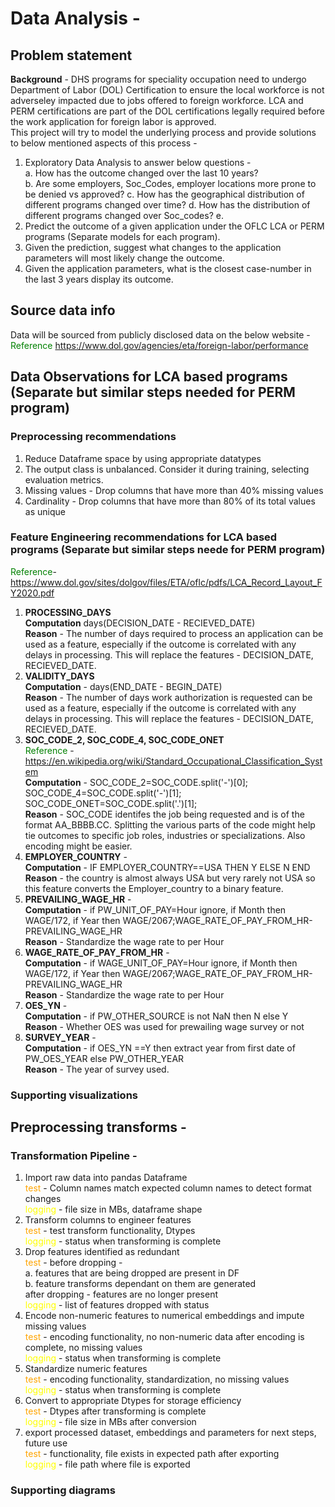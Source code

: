 # Data Analysis -  
## Problem statement  
**Background** - DHS programs for speciality occupation need to undergo Department of Labor (DOL) Certification to ensure the local workforce is not adverseley impacted due to 
jobs offered to foreign workforce. LCA and PERM certifications are part of the DOL certifications legally required before the work application for foreign labor is approved.  
This project will try to model the underlying process and provide solutions to below mentioned aspects of this process -  
1. Exploratory Data Analysis to answer below questions -  
    a. How has the outcome changed over the last 10 years?  
    b. Are some employers, Soc_Codes, employer locations more prone to be denied vs approved?
    c. How has the geographical distribution of different programs changed over time?
    d. How has the distribution of different programs changed over Soc_codes?
    e. 
2. Predict the outcome of a given application under the OFLC LCA or PERM programs (Separate models for each program).  
3. Given the prediction, suggest what changes to the application parameters will most likely change the outcome.  
4. Given the application parameters, what is the closest case-number in the last 3 years display its outcome.

## Source data info 
Data will be sourced from publicly disclosed data on the below website -  
<span style="color:green">Reference</span> https://www.dol.gov/agencies/eta/foreign-labor/performance  

## Data Observations for LCA based programs (Separate but similar steps needed for PERM program)  
### Preprocessing recommendations  
1. Reduce Dataframe space by using appropriate datatypes
2. The output class is unbalanced. Consider it during training, selecting evaluation metrics.
3. Missing values - Drop columns that have more than 40% missing values
4. Cardinality - Drop columns that have more than 80% of its total values as unique

### Feature Engineering recommendations for LCA based programs (Separate but similar steps neede for PERM program)
<span style="color:green">Reference</span>- https://www.dol.gov/sites/dolgov/files/ETA/oflc/pdfs/LCA_Record_Layout_FY2020.pdf  
1. **PROCESSING_DAYS**   
**Computation** days(DECISION_DATE - RECIEVED_DATE)  
**Reason** - The number of days required to process an application can be used as a feature, especially if the outcome is correlated with any delays in processing.
This will replace the features - DECISION_DATE, RECIEVED_DATE.  
2. **VALIDITY_DAYS**  
**Computation** - days(END_DATE - BEGIN_DATE)  
**Reason** - The number of days work authorization is requested can be used as a feature, especially if the outcome is correlated with any delays in processing.
This will replace the features - DECISION_DATE, RECIEVED_DATE.  
3. **SOC_CODE_2, SOC_CODE_4, SOC_CODE_ONET**  
<span style="color:green">Reference</span> - https://en.wikipedia.org/wiki/Standard_Occupational_Classification_System  
**Computation** - SOC_CODE_2=SOC_CODE.split(\'-\')[0];  
SOC_CODE_4=SOC_CODE.split(\'-\')[1];  
SOC_CODE_ONET=SOC_CODE.split(\'.\')[1];  
**Reason** - SOC_CODE identifes the job being requested and is of the format AA_BBBB.CC. Splitting the various parts of the code might help tie outcomes to specific job roles, industries or specializations. Also encoding might be easier.  
4. **EMPLOYER_COUNTRY** -  
**Computation** - IF EMPLOYER_COUNTRY==USA THEN Y ELSE N END  
**Reason** - the country is almost always USA but very rarely not USA so this feature converts the Employer_country to a binary feature.  
5. **PREVAILING_WAGE_HR** -  
**Computation** - if PW_UNIT_OF_PAY=Hour ignore, if Month then WAGE/172, if Year then WAGE/2067;WAGE_RATE_OF_PAY_FROM_HR-PREVAILING_WAGE_HR  
**Reason** - Standardize the wage rate to per Hour
6. **WAGE_RATE_OF_PAY_FROM_HR** -  
**Computation** - if WAGE_UNIT_OF_PAY=Hour ignore, if Month then WAGE/172, if Year then WAGE/2067;WAGE_RATE_OF_PAY_FROM_HR-PREVAILING_WAGE_HR  
**Reason** - Standardize the wage rate to per Hour  
7. **OES_YN** -  
**Computation** - if PW_OTHER_SOURCE is not NaN then N else Y  
**Reason** - Whether OES was used for prewailing wage survey or not   
8. **SURVEY_YEAR** -  
**Computation** - if OES_YN ==Y then extract year from first date of PW_OES_YEAR else PW_OTHER_YEAR  
**Reason** - The year of survey used.  
### Supporting visualizations  

## Preprocessing transforms -  
### Transformation Pipeline  -  
1. Import raw data into pandas Dataframe  
    <span style="color:orange">test</span>  - Column names match expected column names to detect format changes  
    <span style="color:yellow">logging</span>  - file size in MBs, dataframe shape  
2. Transform columns to engineer features  
    <span style="color:orange">test</span> - test transform functionality, Dtypes  
    <span style="color:yellow">logging</span>  - status when transforming is complete  
3. Drop features identified as redundant  
    <span style="color:orange">test</span> - before dropping -  
    a. features that are being dropped are present in DF  
    b. feature transforms dependant on them are generated  
    after dropping - features are no longer present  
    <span style="color:yellow">logging</span>  - list of features dropped with status  
4. Encode non-numeric features to numerical embeddings and impute missing values  
    <span style="color:orange">test</span> - encoding functionality, no non-numeric data after encoding is complete, no missing values  
    <span style="color:yellow">logging</span>  - status when transforming is complete  
5. Standardize numeric features  
    <span style="color:orange">test</span> - encoding functionality, standardization, no missing values  
    <span style="color:yellow">logging</span> - status when transforming is complete   
6. Convert to appropriate Dtypes for storage efficiency  
    <span style="color:orange">test</span> - Dtypes after transforming is complete  
    <span style="color:yellow">logging</span>  - file size in MBs after conversion   
7. export processed dataset, embeddings and parameters for next steps, future use  
    <span style="color:orange">test</span> - functionality, file exists in expected path after exporting  
    <span style="color:yellow">logging</span>  - file path where file is exported  
### Supporting diagrams  

